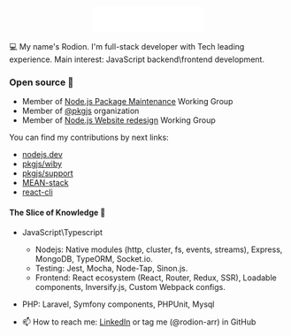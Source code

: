 <p align="center"><img src="https://github.com/rodion-arr/rodion-arr/blob/master/logo.svg" width="200px" height="45px"/></p>

💻 My name's Rodion. I'm full-stack developer with Tech leading experience. Main interest: JavaScript backend\frontend development.

### Open source 🤝

- Member of [Node.js Package Maintenance](https://github.com/nodejs/package-maintenance) Working Group
- Member of [@pkgjs](https://github.com/pkgjs) organization
- Member of [Node.js Website redesign](https://github.com/nodejs/nodejs.dev) Working Group

You can find my contributions by next links:
- [nodejs.dev](https://github.com/nodejs/nodejs.dev/commits?author=rodion-arr)
- [pkgjs/wiby](https://github.com/pkgjs/wiby/commits?author=rodion-arr)
- [pkgjs/support](https://github.com/pkgjs/support/commits?author=rodion-arr)
- [MEAN-stack](https://github.com/rodion-arr/js-fullstack-practice/commits?author=rodion-arr)
- [react-cli](https://github.com/rodion-arr/react-cli/commits?author=rodion-arr)

#### The Slice of Knowledge 🧠

- JavaScript\Typescript
  - Nodejs: Native modules (http, cluster, fs, events, streams), Express, MongoDB, TypeORM, Socket.io.
  - Testing: Jest, Mocha, Node-Tap, Sinon.js.
  - Frontend: React ecosystem (React, Router, Redux, SSR), Loadable components, Inversify.js, Custom Webpack configs.
- PHP: Laravel, Symfony components, PHPUnit, Mysql

- 📫 How to reach me: [LinkedIn](https://www.linkedin.com/in/rodionabdurakhimov/) or tag me (@rodion-arr) in GitHub
